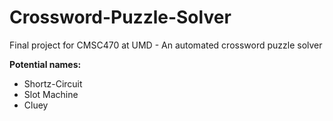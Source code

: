 # Crossword-Puzzle-Solver
Final project for CMSC470 at UMD - An automated crossword puzzle solver

**Potential names:**
- Shortz-Circuit
- Slot Machine
- Cluey
